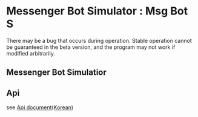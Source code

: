 # Messenger Bot Simulator : Msg Bot S

There may be a bug that occurs during operation.
Stable operation cannot be guaranteed in the beta version, and the program may not work if modified arbitrarily.

## Messenger Bot Simulatior

## Api
see [Api document(Korean)](https://hunhee.blogspot.com/2020/05/api.html)
